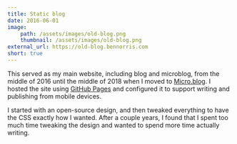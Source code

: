 ```yaml
---
title: Static blog
date: 2016-06-01
image:
    path: /assets/images/old-blog.png
    thumbnail: /assets/images/old-blog.png
external_url: https://old-blog.bennorris.com
short: true
---
```


This served as my main website, including blog and microblog, from the middle of 2016 until the middle of 2018 when I moved to [Micro.blog](https://micro.blog). I hosted the site using [GitHub Pages](https://pages.github.com/) and configured it to support writing and publishing from mobile devices.

I started with an open-source design, and then tweaked everything to have the CSS exactly how I wanted. After a couple years, I found that I spent too much time tweaking the design and wanted to spend more time actually writing.
